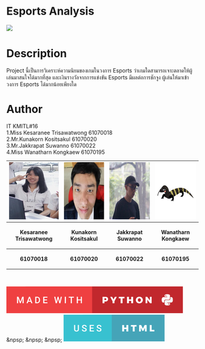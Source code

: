 # Esports Analysis
![](images/esports.gif)

# Description
Project นี้เป็นการวิเคราะห์ความนิยมของเกมในวงการ Esports ว่าเกมใดสามารถเจาะตลาดให้ผู้เล่นมาสนใจได้มากที่สุด และเงินรางวัลจากการแข่งขัน Esports มีผลต่อการชักจูง    ผู้เล่นให้มาเข้าวงการ Esports ได้มากน้อยเพียงใด

# Author
 IT KMITL#16 <br />
 1.Miss Kesaranee Trisawatwong  61070018 <br />
 2.Mr.Kunakorn Kositsakul       61070020 <br />
 3.Mr.Jakkrapat Suwanno         61070022 <br />
 4.Miss Wanatharn Kongkaew      61070195 <br />
 
<center><table>
 <tr>
  <th><img src="images/great.jpg" height="150" width="130"></th>
  <th><img src="images/tank.jpg" height="150" width="150"></th>
  <th><img src="images/ong.jpg" height="150" width="150"></th>
  <th><img src="images/tawtun.jpg" height="150" width="150"></th>
 </tr>
 <tr>
  <th><p align="center">Kesaranee Trisawatwong</p></th> 
  <th><p align="center">Kunakorn Kositsakul</p></th>
  <th><p align="center">Jakkrapat Suwanno</p></th>
  <th><p align="center">Wanatharn Kongkaew</p></th>
 </tr>
 <tr>
  <th><p align="center">61070018</p></th>
  <th><p align="center">61070020</p></th>
  <th><p align="center">61070022</p></th>
  <th><p align="center">61070195</p></th>
 </table></center>
<br />

<a href=https://forthebadge.com/><img src="images/made-with-python.svg"></a>&npsp; &npsp; &npsp; <a href=https://forthebadge.com/><img src="images/uses-html.svg"></a>
